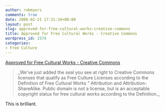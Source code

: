 ```yaml
---
author: robmyers
comments: true
date: 2008-02-21 17:31:34+00:00
layout: post
slug: approved-for-free-cultural-works-creative-commons
title: Approved for Free Cultural Works - Creative Commons
wordpress_id: 1574
categories:
- Free Culture
---
```


[Approved for Free Cultural Works - Creative Commons](http://creativecommons.org/weblog/entry/8051)  
  


<blockquote>_We've just added the seal you see at right to Creative Commons licenses that qualify as Free Culture Licenses according to the Definition of Free Cultural Works ” Attribution and Attribution-ShareAlike. Public domain is not a license, but is an acceptable copyright status for free cultural works according to the Definition._</blockquote>

  
  
This is brilliant.  


